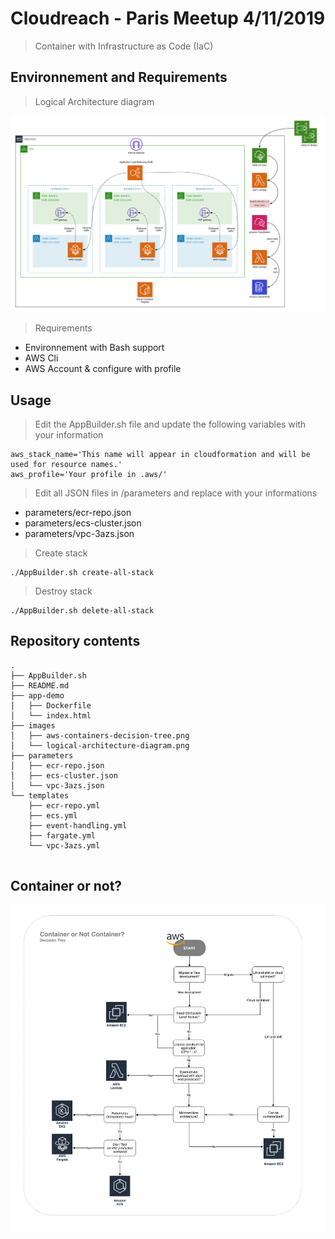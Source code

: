 # Cloudreach - Paris Meetup 4/11/2019

> Container with Infrastructure as Code (IaC)

## Environnement and Requirements

> Logical Architecture diagram

![diagram](./images/logical-architecture-diagram.png)

> Requirements

* Environnement with Bash support
* AWS Cli
* AWS Account & configure with profile

## Usage

> Edit the AppBuilder.sh file and update the following variables with your information

```
aws_stack_name='This name will appear in cloudformation and will be used for resource names.'
aws_profile='Your profile in .aws/'
```

> Edit all JSON files in /parameters and replace with your informations

* parameters/ecr-repo.json
* parameters/ecs-cluster.json
* parameters/vpc-3azs.json

> Create stack

```
./AppBuilder.sh create-all-stack 
```

> Destroy stack

```
./AppBuilder.sh delete-all-stack
```

## Repository contents

```
.
├── AppBuilder.sh
├── README.md
├── app-demo
│   ├── Dockerfile
│   └── index.html
├── images
│   ├── aws-containers-decision-tree.png
│   └── logical-architecture-diagram.png
├── parameters
│   ├── ecr-repo.json
│   ├── ecs-cluster.json
│   └── vpc-3azs.json
└── templates
    ├── ecr-repo.yml
    ├── ecs.yml
    ├── event-handling.yml
    ├── fargate.yml
    └── vpc-3azs.yml
    
```

## Container or not?

![containers-decision](./images/aws-containers-decision-tree.png)